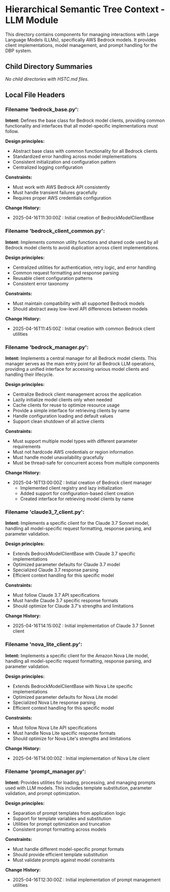 # Hierarchical Semantic Tree Context - LLM Module

This directory contains components for managing interactions with Large Language Models (LLMs), specifically AWS Bedrock models. It provides client implementations, model management, and prompt handling for the DBP system.

## Child Directory Summaries
*No child directories with HSTC.md files.*

## Local File Headers

### Filename 'bedrock_base.py':
**Intent:** Defines the base class for Bedrock model clients, providing common functionality and interfaces that all model-specific implementations must follow.

**Design principles:**
- Abstract base class with common functionality for all Bedrock clients
- Standardized error handling across model implementations
- Consistent initialization and configuration pattern
- Centralized logging configuration

**Constraints:**
- Must work with AWS Bedrock API consistently
- Must handle transient failures gracefully
- Requires proper AWS credentials configuration

**Change History:**
- 2025-04-16T11:30:00Z : Initial creation of BedrockModelClientBase

### Filename 'bedrock_client_common.py':
**Intent:** Implements common utility functions and shared code used by all Bedrock model clients to avoid duplication across client implementations.

**Design principles:**
- Centralized utilities for authentication, retry logic, and error handling
- Common request formatting and response parsing
- Reusable client configuration patterns
- Consistent error taxonomy

**Constraints:**
- Must maintain compatibility with all supported Bedrock models
- Should abstract away low-level API differences between models

**Change History:**
- 2025-04-16T11:45:00Z : Initial creation with common Bedrock client utilities

### Filename 'bedrock_manager.py':
**Intent:** Implements a central manager for all Bedrock model clients. This manager serves as the main entry point for all Bedrock LLM operations, providing a unified interface for accessing various model clients and handling their lifecycle.

**Design principles:**
- Centralize Bedrock client management across the application
- Lazily initialize model clients only when needed
- Cache clients for reuse to optimize resource usage
- Provide a simple interface for retrieving clients by name
- Handle configuration loading and default values
- Support clean shutdown of all active clients

**Constraints:**
- Must support multiple model types with different parameter requirements
- Must not hardcode AWS credentials or region information
- Must handle model unavailability gracefully
- Must be thread-safe for concurrent access from multiple components

**Change History:**
- 2025-04-16T13:00:00Z : Initial creation of Bedrock client manager
  * Implemented client registry and lazy initialization
  * Added support for configuration-based client creation
  * Created interface for retrieving model clients by name

### Filename 'claude3_7_client.py':
**Intent:** Implements a specific client for the Claude 3.7 Sonnet model, handling all model-specific request formatting, response parsing, and parameter validation.

**Design principles:**
- Extends BedrockModelClientBase with Claude 3.7 specific implementations
- Optimized parameter defaults for Claude 3.7 model
- Specialized Claude 3.7 response parsing
- Efficient context handling for this specific model

**Constraints:**
- Must follow Claude 3.7 API specifications
- Must handle Claude 3.7 specific response formats
- Should optimize for Claude 3.7's strengths and limitations

**Change History:**
- 2025-04-16T14:15:00Z : Initial implementation of Claude 3.7 Sonnet client

### Filename 'nova_lite_client.py':
**Intent:** Implements a specific client for the Amazon Nova Lite model, handling all model-specific request formatting, response parsing, and parameter validation.

**Design principles:**
- Extends BedrockModelClientBase with Nova Lite specific implementations
- Optimized parameter defaults for Nova Lite model
- Specialized Nova Lite response parsing
- Efficient context handling for this specific model

**Constraints:**
- Must follow Nova Lite API specifications
- Must handle Nova Lite specific response formats
- Should optimize for Nova Lite's strengths and limitations

**Change History:**
- 2025-04-16T14:00:00Z : Initial implementation of Nova Lite client

### Filename 'prompt_manager.py':
**Intent:** Provides utilities for loading, processing, and managing prompts used with LLM models. This includes template substitution, parameter validation, and prompt optimization.

**Design principles:**
- Separation of prompt templates from application logic
- Support for template variables and substitution
- Utilities for prompt optimization and truncation
- Consistent prompt formatting across models

**Constraints:**
- Must handle different model-specific prompt formats
- Should provide efficient template substitution
- Must validate prompts against model constraints

**Change History:**
- 2025-04-16T12:30:00Z : Initial implementation of prompt management utilities
